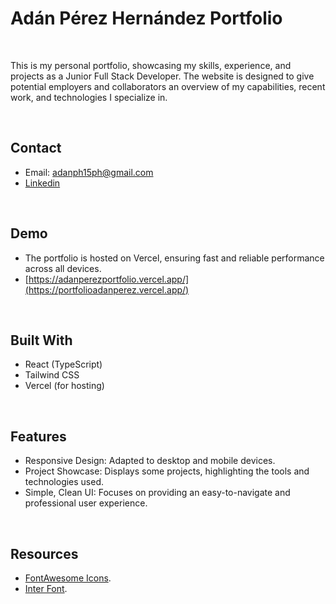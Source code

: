 # Adán Pérez Hernández Portfolio

<br>

This is my personal portfolio, showcasing my skills, experience, and projects as a Junior Full Stack Developer. The website is designed to give potential employers and collaborators an overview of my capabilities, recent work, and technologies I specialize in.

<br>

## Contact

  - Email: adanph15ph@gmail.com
  - [Linkedin](https://www.linkedin.com/in/ad%C3%A1n-p%C3%A9rez-hern%C3%A1ndez-06ba722a6/)

<br>

## Demo

  - The portfolio is hosted on Vercel, ensuring fast and reliable performance across all devices.
  - [https://adanperezportfolio.vercel.app/](https://portfolioadanperez.vercel.app/)

<br>

## Built With

  - React (TypeScript)
  - Tailwind CSS
  - Vercel (for hosting)

<br>

## Features

  - Responsive Design: Adapted to desktop and mobile devices.
  - Project Showcase: Displays some projects, highlighting the tools and technologies used.
  - Simple, Clean UI: Focuses on providing an easy-to-navigate and professional user experience.

<br>

## Resources

  - [FontAwesome Icons](https://rsms.me/inter/).
  - [Inter Font](https://rsms.me/inter/).
